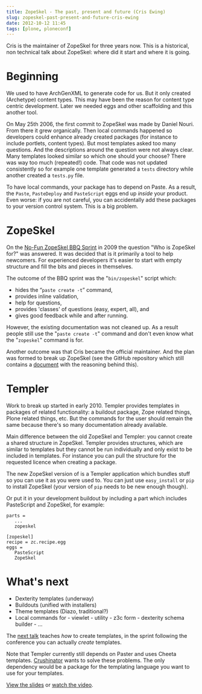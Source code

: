 ```yaml
---
title: ZopeSkel - The past, present and future (Cris Ewing)
slug: zopeskel-past-present-and-future-cris-ewing
date: 2012-10-12 11:45
tags: [plone, ploneconf]
---
```


Cris is the maintainer of ZopeSkel for three years now. This is a
historical, non technical talk about ZopeSkel: where did it start and
where it is going.


# Beginning

We used to have ArchGenXML to generate code for us. But it only
created (Archetype) content types. This may have been the reason for
content type centric development. Later we needed eggs and other
scaffolding and this another tool.

On May 25th 2006, the first commit to ZopeSkel was made by Daniel
Nouri. From there it grew organically. Then local commands happened so
developers could enhance already created packages (for instance to
include portlets, content types). But most templates asked too many
questions.  And the descriptions around the question were not always
clear. Many templates looked similar so which one should your choose?
There was way too much (repeated!) code. That code was not updated
consistently so for example one template generated a `tests` directory
while another created a `tests.py` file.

To have local commands, your package has to depend on Paste. As a
result, the `Paste`, `PasteDeploy` and `PasteScript` eggs end up
*inside* your product. Even worse: if you are not careful, you can
accidentally add these packages to your version control system. This
is a big problem.


# ZopeSkel

On the
[No-Fun ZopeSkel BBQ Sprint](http://www.coactivate.org/projects/zopeskel-bbq-sprint/project-home)
in 2009 the question "Who is ZopeSkel for?" was answered. It was
decided that is it primarily a tool to help newcomers. For experienced
developers it's easier to start with empty structure and fill the
bits and pieces in themselves.

The outcome of the BBQ sprint was the "`bin/zopeskel`" script which:

   - hides the “`paste create -t`” command,
   - provides inline validation,
   - help for questions,
   - provides 'classes' of questions (easy, expert, all), and
   - gives good feedback while and after running.

However, the existing documentation was not cleaned up. As a result
people still use the "`paste create -t`" command and don't even know
what the "`zopeskel`" command is for.

Another outcome was that Cris became the official maintainer. And the
plan was formed to break up ZopeSkel (see the GitHub repository which
still contains a
[document](https://github.com/collective/ZopeSkel/blob/2.x-maintenance/SPLITTING-PROPOSAL.txt)
with the reasoning behind this).


# Templer

Work to break up started in early 2010. Templer provides templates in
packages of related functionality: a buildout package, Zope related
things, Plone related things, etc. But the commands for the user
should remain the same because there's so many documentation already
available.

Main difference between the old ZopeSkel and Templer: you cannot
create a shared structure in ZopeSkel. Templer provides structures,
which are similar to templates but they cannot be run individually and
only exist to be included in templates. For instance you can pull the
structure for the requested licence when creating a package.

The new ZopeSkel version of is a Templer application which bundles
stuff so you can use it as you were used to. You can just use
`easy_install` or `pip` to install ZopeSkel (your version of `pip`
needs to be new enough though).

 Or put it in your development
buildout by including a part which includes PasteScript and ZopeSkel, for example:

    parts =
       ...
       zopeskel

    [zopeskel]
    recipe = zc.recipe.egg
    eggs =
       PasteScript
       ZopeSkel


# What's next

   - Dexterity templates (underway)
   - Buildouts (unified with installers)
   - Theme templates (Diazo, traditional?)
   - Local commands for
    - viewlet
    - utility
    - z3c form
    - dexterity schema builder
    - ...

The
[next talk](/weblog/2012/10/12/jump-start-your-development-with-zopeskel-cris-ewing/)
teaches *how* to create templates, in the sprint following the
conference you can actually *create* templates.

Note that Templer currently still depends on Paster and uses Cheeta
templates. [Crushinator](https://github.com/jjmojojjmojo/Crushinator)
wants to solve these problems. The only dependency would be a package
for the templating language you want to use for your templates.

[View the slides](http://www.slideshare.net/cewing/zopeskel-the-past-present-and-future)
or [watch the video](http://www.youtube.com/watch?v=vrneRhD2_8U).

